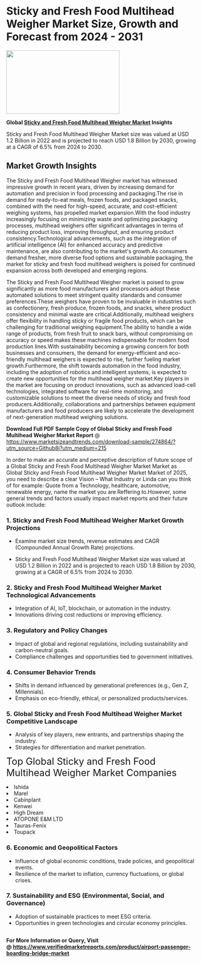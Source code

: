 <H1>Sticky and Fresh Food Multihead Weigher Market Size, Growth and Forecast from 2024 - 2031</H1><img class="aligncenter size-medium wp-image-584254" src="https://thirdeyenews.in/wp-content/uploads/2024/09/Global-Market-Research-300x168.jpeg" alt="" width="300" height="168" /><p><strong>Global&nbsp;<a href="https://www.marketsizeandtrends.com/download-sample/274864/?utm_source=Github8j?utm_medium=215">Sticky and Fresh Food Multihead Weigher Market</a> Insights</strong></p><p>Sticky and Fresh Food Multihead Weigher Market size was valued at USD 1.2 Billion in 2022 and is projected to reach USD 1.8 Billion by 2030, growing at a CAGR of 6.5% from 2024 to 2030.</p><p><h2>Market Growth Insights</h2> <p>The Sticky and Fresh Food Multihead Weigher market has witnessed impressive growth in recent years, driven by increasing demand for automation and precision in food processing and packaging.The rise in demand for ready-to-eat meals, frozen foods, and packaged snacks, combined with the need for high-speed, accurate, and cost-efficient weighing systems, has propelled market expansion.With the food industry increasingly focusing on minimizing waste and optimizing packaging processes, multihead weighers offer significant advantages in terms of reducing product loss, improving throughput, and ensuring product consistency.Technological advancements, such as the integration of artificial intelligence (AI) for enhanced accuracy and predictive maintenance, are also contributing to the market's growth.As consumers demand fresher, more diverse food options and sustainable packaging, the market for sticky and fresh food multihead weighers is poised for continued expansion across both developed and emerging regions.</p> <p>The Sticky and Fresh Food Multihead Weigher market is poised to grow significantly as more food manufacturers and processors adopt these automated solutions to meet stringent quality standards and consumer preferences.These weighers have proven to be invaluable in industries such as confectionery, fresh produce, frozen foods, and snacks, where product consistency and minimal waste are critical.Additionally, multihead weighers offer flexibility in handling sticky or fragile food products, which can be challenging for traditional weighing equipment.The ability to handle a wide range of products, from fresh fruit to snack bars, without compromising on accuracy or speed makes these machines indispensable for modern food production lines.With sustainability becoming a growing concern for both businesses and consumers, the demand for energy-efficient and eco-friendly multihead weighers is expected to rise, further fueling market growth.Furthermore, the shift towards automation in the food industry, including the adoption of robotics and intelligent systems, is expected to create new opportunities for the multihead weigher market.Key players in the market are focusing on product innovations, such as advanced load-cell technologies, integrated software for real-time monitoring, and customizable solutions to meet the diverse needs of sticky and fresh food producers.Additionally, collaborations and partnerships between equipment manufacturers and food producers are likely to accelerate the development of next-generation multihead weighing solutions.</p> <p><span class=""><strong>Download Full PDF Sample Copy of Global Sticky and Fresh Food Multihead Weigher Market Report</strong> @ <a href="https://www.marketsizeandtrends.com/download-sample/274864/?utm_source=Github8j?utm_medium=215" target="_blank">https://www.marketsizeandtrends.com/download-sample/274864/?utm_source=Github8j?utm_medium=215</a></span></p><p>In order to make an accurate and perceptive description of future scope of a Global&nbsp;Sticky and Fresh Food Multihead Weigher Market Market as Global&nbsp;Sticky and Fresh Food Multihead Weigher Market Market of 2025, you need to describe a clear Vision &ndash; What Industry or Linda can you think of for example: Quote from a Technology, healthcare, automotive, renewable energy, name the market you are Reffering to.However, some general trends and factors usually impact market reports and their future outlook include:</p><h3>1.&nbsp;<strong>Sticky and Fresh Food Multihead Weigher Market Growth Projections</strong></h3><ul><li>Examine market size trends, revenue estimates and CAGR (Compounded Annual Growth Rate) projections.</li><li><p>Sticky and Fresh Food Multihead Weigher Market size was valued at USD 1.2 Billion in 2022 and is projected to reach USD 1.8 Billion by 2030, growing at a CAGR of 6.5% from 2024 to 2030.</p></li></ul><h3>2.&nbsp;<strong>Sticky and Fresh Food Multihead Weigher Market Technological Advancements</strong></h3><ul><li>Integration of AI, IoT, blockchain, or automation in the industry.</li><li>Innovations driving cost reductions or improving efficiency.</li></ul><h3>3.&nbsp;<strong>Regulatory and Policy Changes</strong></h3><ul><li>Impact of global and regional regulations, including sustainability and carbon-neutral goals.</li><li>Compliance challenges and opportunities tied to government initiatives.</li></ul><h3>4.&nbsp;<strong>Consumer Behavior Trends</strong></h3><ul><li>Shifts in demand influenced by generational preferences (e.g., Gen Z, Millennials).</li><li>Emphasis on eco-friendly, ethical, or personalized products/services.</li></ul><h3>5.&nbsp;<strong>Global Sticky and Fresh Food Multihead Weigher Market Competitive Landscape</strong></h3><ul><li>Analysis of key players, new entrants, and partnerships shaping the industry.</li><li>Strategies for differentiation and market penetration.</li></ul><p data-pm-slice="1 1 []"><span style="color: inherit; font-family: inherit; font-size: 25px;">Top Global Sticky and Fresh Food Multihead Weigher Market Companies</span></p><div class="" data-test-id=""><p><li>Ishida</li><li> Marel</li><li> Cabinplant</li><li> Kenwei</li><li> High Dream</li><li> ATOPONE E&M LTD</li><li> Tauras-Fenix</li><li> Toupack</li></p></div><h3>6.&nbsp;<strong>Economic and Geopolitical Factors</strong></h3><ul><li>Influence of global economic conditions, trade policies, and geopolitical events.</li><li>Resilience of the market to inflation, currency fluctuations, or global crises.</li></ul><h3>7.&nbsp;<strong>Sustainability and ESG (Environmental, Social, and Governance)</strong></h3><ul><li>Adoption of sustainable practices to meet ESG criteria.</li><li>Opportunities in green technologies and circular economy principles.</li></ul><h2><strong style="font-size: 14px;">For More Information or Query, Visit @&nbsp;</strong><a style="background-color: #ffffff; font-size: 14px;" href="https://www.marketsizeandtrends.com/report/sticky-and-fresh-food-multihead-weigher-market/" target="_blank">https://www.verifiedmarketreports.com/product/airport-passenger-boarding-bridge-market</a></h2>